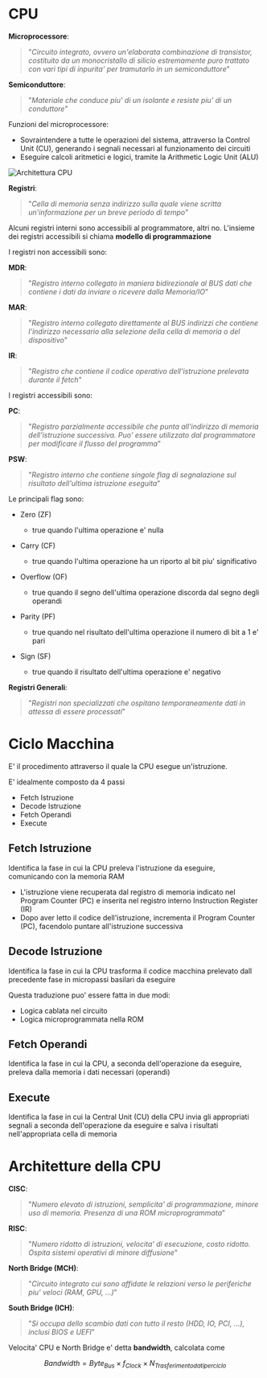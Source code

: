 # CPU

**Microprocessore**:

> "_Circuito integrato, ovvero un'elaborata combinazione di transistor, costituito da un monocristallo di silicio estremamente puro trattato con vari tipi di inpurita' per tramutarlo in un semiconduttore_"

**Semiconduttore**:

> "_Materiale che conduce piu' di un isolante e resiste piu' di un conduttore_"

Funzioni del microprocessore:

- Sovraintendere a tutte le operazioni del sistema, attraverso la Control Unit (CU), generando i segnali necessari al funzionamento dei circuiti
- Eseguire calcoli aritmetici e logici, tramite la Arithmetic Logic Unit (ALU)

![Architettura CPU](https://external-content.duckduckgo.com/iu/?u=https%3A%2F%2Fgiselda.altervista.org%2Fimage%2Fstud%2Fcpu.png&f=1&nofb=1)

**Registri**:

> "_Cella di memoria senza indirizzo sulla quale viene scritta un'informazione per un breve periodo di tempo_"

Alcuni registri interni sono accessibili al programmatore, altri no. L'insieme dei registri accessibili si chiama **modello di programmazione**

I registri non accessibili sono:

**MDR**:

> "_Registro interno collegato in maniera bidirezionale al BUS dati che contiene i dati da inviare o ricevere dalla Memoria/IO_"

**MAR**:

> "_Registro interno collegato direttamente al BUS indirizzi che contiene l'indirizzo necessario alla selezione della cella di memoria o del dispositivo_"

**IR**:

> "_Registro che contiene il codice operativo dell'istruzione prelevata durante il fetch_"

I registri accessibili sono:

**PC**:

> "_Registro parzialmente accessibile che punta all'indirizzo di memoria dell'istruzione successiva. Puo' essere utilizzato dal programmatore per modificare il flusso del programma_"

**PSW**:

> "_Registro interno che contiene singole flag di segnalazione sul risultato dell'ultima istruzione eseguita_"

Le principali flag sono:

- Zero (ZF)
	- true quando l'ultima operazione e' nulla

- Carry (CF)
	- true quando l'ultima operazione ha un riporto al bit piu' significativo

- Overflow (OF)
	- true quando il segno dell'ultima operazione discorda dal segno degli operandi

- Parity (PF)
	- true quando nel risultato dell'ultima operazione il numero di bit a 1 e' pari

- Sign (SF)
	- true quando il risultato dell'ultima operazione e' negativo

**Registri Generali**:

> "_Registri non specializzati che ospitano temporaneamente dati in attessa di essere processati_"

# Ciclo Macchina

E' il procedimento attraverso il quale la CPU esegue un'istruzione.

E' idealmente composto da 4 passi

- Fetch Istruzione
- Decode Istruzione
- Fetch Operandi
- Execute

## Fetch Istruzione

Identifica la fase in cui la CPU preleva l'istruzione da eseguire, comunicando con la memoria RAM

- L'istruzione viene recuperata dal registro di memoria indicato nel Program Counter (PC) e inserita nel registro interno Instruction Register (IR)
- Dopo aver letto il codice dell'istruzione, incrementa il Program Counter (PC), facendolo puntare all'istruzione successiva

## Decode Istruzione

Identifica la fase in cui la CPU trasforma il codice macchina prelevato dall precedente fase in micropassi basilari da eseguire

Questa traduzione puo' essere fatta in due modi:

- Logica cablata nel circuito
- Logica microprogrammata nella ROM

## Fetch Operandi

Identifica la fase in cui la CPU, a seconda dell'operazione da eseguire, preleva dalla memoria i dati necessari (operandi)

## Execute

Identifica la fase in cui la Central Unit (CU) della CPU invia gli appropriati segnali a seconda dell'operazione da eseguire e salva i risultati nell'appropriata cella di memoria

# Architetture della CPU

**CISC**:

> "_Numero elevato di istruzioni, semplicita' di programmazione, minore uso di memoria. Presenza di una ROM microprogrammata_"

**RISC**:

> "_Numero ridotto di istruzioni, velocita' di esecuzione, costo ridotto. Ospita sistemi operativi di minore diffusione_"

**North Bridge (MCH)**:

> "_Circuito integrato cui sono affidate le relazioni verso le periferiche piu' veloci (RAM, GPU, ...)_"

**South Bridge (ICH)**:

> "_Si occupa dello scambio dati con tutto il resto (HDD, IO, PCI, ...), inclusi BIOS e UEFI_"

Velocita' CPU e North Bridge e' detta **bandwidth**, calcolata come

$$ Bandwidth = Byte_{Bus} \times f_{Clock} \times N_{Trasferimento dati per ciclo} $$
